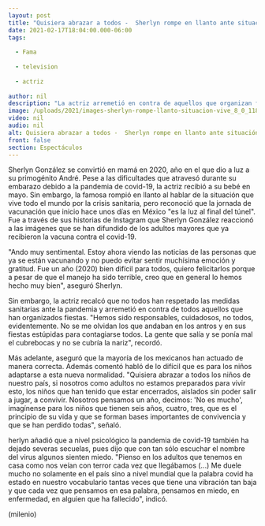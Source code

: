 ```yaml
---
layout: post
title: "Quisiera abrazar a todos -  Sherlyn rompe en llanto ante situación que se vive por covid-19"
date: 2021-02-17T18:04:00.000-06:00
tags:
  
  - Fama
  
  - television
  
  - actriz
  
author: nil
description: "La actriz arremetió en contra de aquellos que organizan fiestas en plena pandemia; además expresó su emoción por el inicio de la jornada de vacunación contra el covid-19 . "
image: /uploads/2021/images-sherlyn-rompe-llanto-situacion-vive_8_0_1184_736.jpg
video: nil
audio: nil
alt: Quisiera abrazar a todos -  Sherlyn rompe en llanto ante situación que se vive por covid-19
front: false
section: Espectáculos
---
```


Sherlyn González se convirtió en mamá en 2020, año en el que dio a luz a su primogénito André. Pese a las dificultades que atravesó durante su embarazo debido a la pandemia de covid-19, la actriz recibió a su bebé en mayo. Sin embargo, la famosa rompió en llanto al hablar de la situación que vive todo el mundo por la crisis sanitaria, pero reconoció que la jornada de vacunación que inicio hace unos días en México "es la luz al final del túnel".  Fue a través de sus historias de Instagram que Sherlyn González reaccionó a las imágenes que se han difundido de los adultos mayores que ya recibieron la vacuna contra el covid-19. 

"Ando muy sentimental. Estoy ahora viendo las noticias de las personas que ya se están vacunando y no puedo evitar sentir muchísima emoción y gratitud. Fue un año (2020) bien difícil para todos, quiero felicitarlos porque a pesar de que el manejo ha sido terrible, creo que en general lo hemos hecho muy bien", aseguró Sherlyn.  

Sin embargo, la actriz recalcó que no todos han respetado las medidas sanitarias ante la pandemia y arremetió en contra de todos aquellos que han organizados fiestas.  "Hemos sido responsables, cuidadosos, no todos, evidentemente. No se me olvidan los que andaban en los antros y en sus fiestas estúpidas para contagiarse todos. La gente que salía y se ponía mal el cubrebocas y no se cubría la nariz", recordó.

Más adelante, aseguró que la mayoría de los mexicanos han actuado de manera correcta. Además comentó habló de lo difícil que es para los niños adaptarse a esta nueva normalidad. 
"Quisiera abrazar a todos los niños de nuestro país, si nosotros como adultos no estamos preparados para vivir esto, los niños que han tenido que estar encerrados, aislados sin poder salir a jugar, a convivir. Nosotros pensamos un año, decimos: 'No es mucho', imagínense para los niños que tienen seis años, cuatro, tres, que es el principio de su vida y que se forman bases importantes de convivencia y que se han perdido todas", señaló.  

herlyn añadió que a nivel psicológico la pandemia de covid-19 también ha dejado severas secuelas, pues dijo que con tan sólo escuchar el nombre del virus algunos sienten miedo.  "Pienso en los adultos que tenemos en casa como nos veían con terror cada vez que llegábamos (...) Me duele mucho no solamente en el país sino a nivel mundial que la palabra covid ha estado en nuestro vocabulario tantas veces que tiene una vibración tan baja y que cada vez que pensamos en esa palabra, pensamos en miedo, en enfermedad, en alguien que ha fallecido", indicó. 


(milenio)